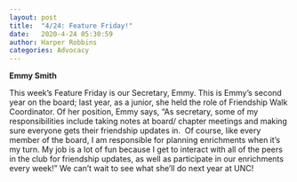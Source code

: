 ```yaml
---
layout: post
title:  "4/24: Feature Friday!"
date:   2020-4-24 05:30:59
author: Harper Robbins
categories: Advocacy
---
```


**Emmy Smith**

This week’s Feature Friday is our Secretary, Emmy. This is Emmy’s second year on the board; last year, as a junior, she held the role of Friendship Walk Coordinator. Of her position, Emmy says, “As secretary, some of my responsibilities include taking notes at board/ chapter meetings and making sure everyone gets their friendship updates in.  Of course, like every member of the board, I am responsible for planning enrichments when it’s my turn. My job is a lot of fun because I get to interact with all of the peers in the club for friendship updates, as well as participate in our enrichments every week!” We can’t wait to see what she’ll do next year at UNC!
